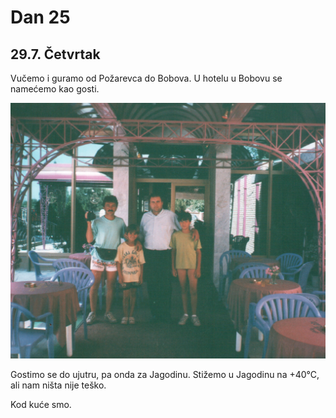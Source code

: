# Dan 25

## 29.7. Četvrtak

Vučemo i guramo od Požarevca do Bobova. U hotelu u Bobovu se namećemo kao gosti.

![Bobovo](./img/pink_restoran.jpg)

Gostimo se do ujutru, pa onda za Jagodinu. Stižemo u Jagodinu na +40°C, ali nam ništa nije teško.

Kod kuće smo.
